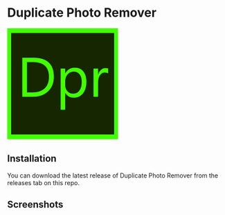 # Duplicate Photo Remover
![Duplicate Photo Remover Image](https://raw.githubusercontent.com/Dan-Banfield/Duplicate-Photo-Remover/master/Duplicate%20Photo%20Remover/Images/Icon.png)

## Installation
You can download the latest release of Duplicate Photo Remover from the releases tab on this repo.

## Screenshots
